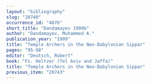 ```yaml
---
layout: "bibliography"
slug: "20740"
occurrence_id: "4876"
short_title: "Dandamayev 1999b"
author: "Dandamayev, Muhammed A."
publication_year: "1999"
title: "Temple Archers in the Neo-Babylonian Sippar"
pages: "95-98"
editor: "Deutsch, Robert"
book: "Fs. Heltzer (Tel Aviv and Jaffa)"
title: "Temple Archers in the Neo-Babylonian Sippar"
previous_item: "20743"
---
```

